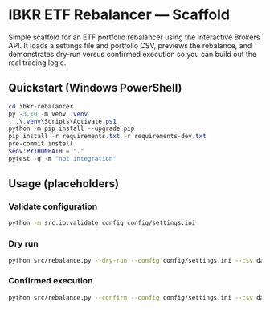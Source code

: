 # IBKR ETF Rebalancer — Scaffold

Simple scaffold for an ETF portfolio rebalancer using the Interactive Brokers
API. It loads a settings file and portfolio CSV, previews the rebalance, and
demonstrates dry‑run versus confirmed execution so you can build out the real
trading logic.

## Quickstart (Windows PowerShell)

```powershell
cd ibkr-rebalancer
py -3.10 -m venv .venv
. .\.venv\Scripts\Activate.ps1
python -m pip install --upgrade pip
pip install -r requirements.txt -r requirements-dev.txt
pre-commit install
$env:PYTHONPATH = "."
pytest -q -m "not integration"
```

## Usage (placeholders)

### Validate configuration
```bash
python -m src.io.validate_config config/settings.ini
```

### Dry run
```bash
python src/rebalance.py --dry-run --config config/settings.ini --csv data/portfolios.csv
```

### Confirmed execution
```bash
python src/rebalance.py --confirm --config config/settings.ini --csv data/portfolios.csv
```
